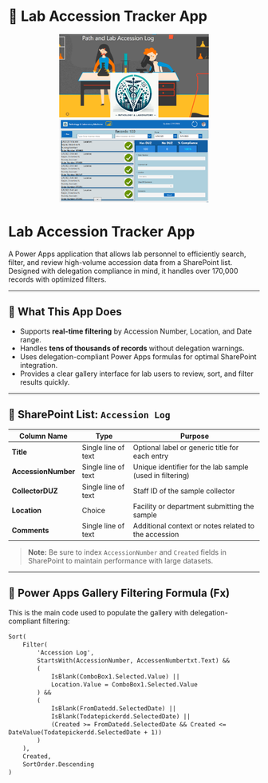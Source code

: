 # 🧪 Lab Accession Tracker App
<p align="center">
  <img src="./Images/Screenshot%202025-05-09%20100136.png" alt="Accession Tracker Form" width="300" />
  <img src="./Images/Screenshot%202025-05-09%20100156.png" alt="Filtered Results" width="300" />
</p>

# Lab Accession Tracker App

A Power Apps application that allows lab personnel to efficiently search, filter, and review high-volume accession data from a SharePoint list. Designed with delegation compliance in mind, it handles over 170,000 records with optimized filters.

---

## 📖 What This App Does

- Supports **real-time filtering** by Accession Number, Location, and Date range.
- Handles **tens of thousands of records** without delegation warnings.
- Uses delegation-compliant Power Apps formulas for optimal SharePoint integration.
- Provides a clear gallery interface for lab users to review, sort, and filter results quickly.

---

## 📂 SharePoint List: `Accession Log`

| Column Name     | Type                | Purpose |
|------------------|---------------------|---------|
| **Title**         | Single line of text | Optional label or generic title for each entry |
| **AccessionNumber** | Single line of text | Unique identifier for the lab sample (used in filtering) |
| **CollectorDUZ**  | Single line of text | Staff ID of the sample collector |
| **Location**      | Choice              | Facility or department submitting the sample |
| **Comments**      | Single line of text | Additional context or notes related to the accession |

> **Note:** Be sure to index `AccessionNumber` and `Created` fields in SharePoint to maintain performance with large datasets.

---

## 🧮 Power Apps Gallery Filtering Formula (Fx)

This is the main code used to populate the gallery with delegation-compliant filtering:

```powerapps
Sort(
    Filter(
        'Accession Log', 
        StartsWith(AccessionNumber, AccessenNumbertxt.Text) &&
        (
            IsBlank(ComboBox1.Selected.Value) || 
            Location.Value = ComboBox1.Selected.Value 
        ) &&
        (
            IsBlank(FromDatedd.SelectedDate) || 
            IsBlank(Todatepickerdd.SelectedDate) || 
            (Created >= FromDatedd.SelectedDate && Created <= DateValue(Todatepickerdd.SelectedDate + 1))
        )
    ),
    Created, 
    SortOrder.Descending
)

